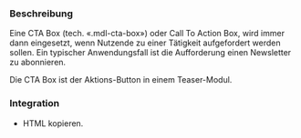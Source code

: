 ### Beschreibung
Eine CTA Box (tech. «.mdl-cta-box») oder Call To Action Box, wird immer dann eingesetzt, wenn Nutzende zu einer Tätigkeit aufgefordert werden sollen. Ein typischer Anwendungsfall ist die Aufforderung einen Newsletter zu abonnieren.

Die CTA Box ist der Aktions-Button in einem Teaser-Modul.

### Integration
* HTML kopieren.
